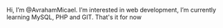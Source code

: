 Hi, I’m @AvrahamMicael. I’m interested in web development, I’m currently learning MySQL, PHP and GIT. That's it for now
